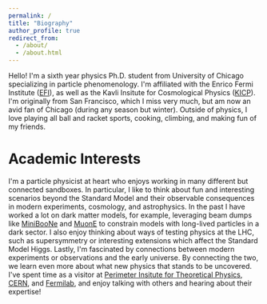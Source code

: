 ```yaml
---
permalink: /
title: "Biography"
author_profile: true
redirect_from: 
  - /about/
  - /about.html
---
```


Hello! I'm a sixth year physics Ph.D. student from University of Chicago specializing in particle phenomenology. I'm affiliated with the Enrico Fermi Institute ([EFI](https://efi.uchicago.edu/)), as well as the Kavli Insitute for Cosmological Physics ([KICP](https://kavlicosmo.uchicago.edu/)). I'm originally from San Francisco, which I miss very much, but am now an avid fan of Chicago (during any season but winter). Outside of physics, I love playing all ball and racket sports, cooking, climbing, and making fun of my friends.

Academic Interests
======
I'm a particle physicist at heart who enjoys working in many different but connected sandboxes. In particular, I like to think about fun and interesting scenarios beyond the Standard Model and their observable consequences in modern experiments, cosmology, and astrophysics. In the past I have worked a lot on dark matter models, for example, leveraging beam dumps like [MiniBooNe](https://www.fnal.gov/pub/science/experiments/intensity/miniboone.html) and [MuonE](https://web.infn.it/MUonE/) to constrain models with long-lived particles in a dark sector. I also enjoy thinking about ways of testing physics at the LHC, such as supersymmetry or interesting extensions which affect the Standard Model Higgs. Lastly, I'm fascinated by connections between modern experiments or observations and the early universe. By connecting the two, we learn even more about what new physics that stands to be uncovered. I've spent time as a visitor at [Perimeter Insitute for Theoretical Physics](https://perimeterinstitute.ca/), [CERN](https://home.cern/), and [Fermilab](https://www.fnal.gov/), and enjoy talking with others and hearing about their expertise!


